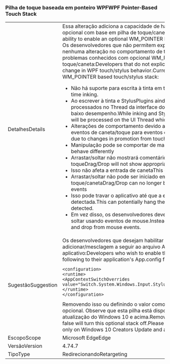 ### <a name="wpf-pointer-based-touch-stack"></a><span data-ttu-id="5501e-101">Pilha de toque baseada em ponteiro WPF</span><span class="sxs-lookup"><span data-stu-id="5501e-101">WPF Pointer-Based Touch Stack</span></span>

|   |   |
|---|---|
|<span data-ttu-id="5501e-102">Detalhes</span><span class="sxs-lookup"><span data-stu-id="5501e-102">Details</span></span>|<span data-ttu-id="5501e-103">Essa alteração adiciona a capacidade de habilitar um WM_POINTER opcional com base em pilha de toque/caneta do WPF.</span><span class="sxs-lookup"><span data-stu-id="5501e-103">This change adds the ability to enable an optional WM_POINTER based WPF touch/stylus stack.</span></span>  <span data-ttu-id="5501e-104">Os desenvolvedores que não permitem explicitamente isso deverá ver nenhuma alteração no comportamento de toque/caneta do WPF. Atual problemas conhecidos com opcional WM_POINTER com base em pilha toque/caneta:</span><span class="sxs-lookup"><span data-stu-id="5501e-104">Developers that do not explicitly enable this should see no change in WPF touch/stylus behavior.Current Known Issues With optional WM_POINTER based touch/stylus stack:</span></span><ul><li><span data-ttu-id="5501e-105">Não há suporte para escrita à tinta em tempo real.</span><span class="sxs-lookup"><span data-stu-id="5501e-105">No support for real-time inking.</span></span></li><li><span data-ttu-id="5501e-106">Ao escrever à tinta e StylusPlugins ainda funcionarão, eles serão processados no Thread da interface do usuário que pode resultar em baixo desempenho.</span><span class="sxs-lookup"><span data-stu-id="5501e-106">While inking and StylusPlugins will still work, they will be processed on the UI Thread which can lead to poor performance.</span></span></li><li><span data-ttu-id="5501e-107">Alterações de comportamento devido a alterações na promoção de eventos de caneta/toque para eventos de mouse</span><span class="sxs-lookup"><span data-stu-id="5501e-107">Behavioral changes due to changes in promotion from touch/stylus events to mouse events</span></span></li><li><span data-ttu-id="5501e-108">Manipulação pode se comportar de maneira diferente</span><span class="sxs-lookup"><span data-stu-id="5501e-108">Manipulation may behave differently</span></span></li><li><span data-ttu-id="5501e-109">Arrastar/soltar não mostrará comentários apropriado para a entrada de toque</span><span class="sxs-lookup"><span data-stu-id="5501e-109">Drag/Drop will not show appropriate feedback for touch input</span></span></li><li><span data-ttu-id="5501e-110">Isso não afeta a entrada de caneta</span><span class="sxs-lookup"><span data-stu-id="5501e-110">This does not affect stylus input</span></span></li><li><span data-ttu-id="5501e-111">Arrastar/soltar não pode ser iniciado em eventos de toque/caneta</span><span class="sxs-lookup"><span data-stu-id="5501e-111">Drag/Drop can no longer be initiated on touch/stylus events</span></span></li><li><span data-ttu-id="5501e-112">Isso pode travar o aplicativo até que a entrada do mouse seja detectada.</span><span class="sxs-lookup"><span data-stu-id="5501e-112">This can potentially hang the application until mouse input is detected.</span></span></li><li><span data-ttu-id="5501e-113">Em vez disso, os desenvolvedores devem iniciar a ação de arrastar e soltar usando eventos de mouse.</span><span class="sxs-lookup"><span data-stu-id="5501e-113">Instead, developers should initiate drag and drop from mouse events.</span></span></li></ul>|
|<span data-ttu-id="5501e-114">Sugestão</span><span class="sxs-lookup"><span data-stu-id="5501e-114">Suggestion</span></span>|<span data-ttu-id="5501e-115">Os desenvolvedores que desejam habilitar esta pilha podem adicionar/mesclagem a seguir ao arquivo App. config de seu aplicativo:</span><span class="sxs-lookup"><span data-stu-id="5501e-115">Developers who wish to enable this stack can add/merge the following to their application's App.config file:</span></span><pre><code class="language-xml">&lt;configuration&gt;&#13;&#10;&lt;runtime&gt;&#13;&#10;&lt;AppContextSwitchOverrides value=&quot;Switch.System.Windows.Input.Stylus.EnablePointerSupport=true&quot;/&gt;&#13;&#10;&lt;/runtime&gt;&#13;&#10;&lt;/configuration&gt;&#13;&#10;</code></pre><span data-ttu-id="5501e-116">Removendo isso ou definindo o valor como false desativa essa pilha opcional. Observe que esta pilha está disponível somente em criadores de atualização do Windows 10 e acima.</span><span class="sxs-lookup"><span data-stu-id="5501e-116">Removing this or setting the value to false will turn this optional stack off.Please note that this stack is available only on Windows 10 Creators Update and above.</span></span>|
|<span data-ttu-id="5501e-117">Escopo</span><span class="sxs-lookup"><span data-stu-id="5501e-117">Scope</span></span>|<span data-ttu-id="5501e-118">Microsoft Edge</span><span class="sxs-lookup"><span data-stu-id="5501e-118">Edge</span></span>|
|<span data-ttu-id="5501e-119">Versão</span><span class="sxs-lookup"><span data-stu-id="5501e-119">Version</span></span>|<span data-ttu-id="5501e-120">4.7</span><span class="sxs-lookup"><span data-stu-id="5501e-120">4.7</span></span>|
|<span data-ttu-id="5501e-121">Tipo</span><span class="sxs-lookup"><span data-stu-id="5501e-121">Type</span></span>|<span data-ttu-id="5501e-122">Redirecionando</span><span class="sxs-lookup"><span data-stu-id="5501e-122">Retargeting</span></span>|

